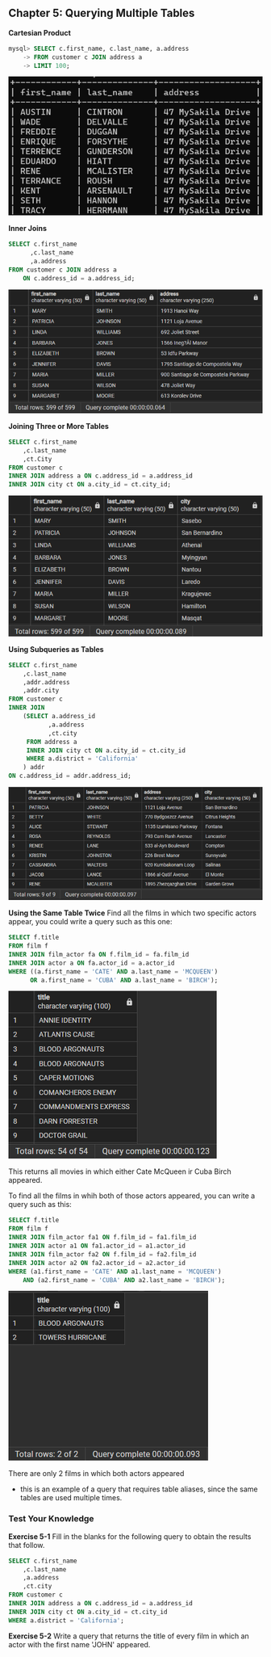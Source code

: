 ## Chapter 5: Querying Multiple Tables

**Cartesian Product**
```SQL 
mysql> SELECT c.first_name, c.last_name, a.address
    -> FROM customer c JOIN address a
    -> LIMIT 100;
```

![alt text](image.png)


**Inner Joins**
```SQL
SELECT c.first_name 
	  ,c.last_name 
	  ,a.address
FROM customer c JOIN address a
	ON c.address_id = a.address_id;
```


![alt text](image-1.png)


**Joining Three or More Tables**
```SQL
SELECT c.first_name
	,c.last_name
	,ct.City
FROM customer c 
INNER JOIN address a ON c.address_id = a.address_id
INNER JOIN city ct ON a.city_id = ct.city_id;
```

![alt text](image-2.png)


**Using Subqueries as Tables**
```SQL
SELECT c.first_name
	,c.last_name
	,addr.address
	,addr.city
FROM customer c 
INNER JOIN
	(SELECT a.address_id
	 	   ,a.address
	 	   ,ct.city
	 FROM address a 
	 INNER JOIN city ct ON a.city_id = ct.city_id
	 WHERE a.district = 'California'
	) addr
ON c.address_id = addr.address_id;
```

![alt text](image-3.png)

**Using the Same Table Twice**
Find all the films in which two specific actors appear, you could write a query such as this one:

```SQL
SELECT f.title 
FROM film f 
INNER JOIN film_actor fa ON f.film_id = fa.film_id
INNER JOIN actor a ON fa.actor_id = a.actor_id
WHERE ((a.first_name = 'CATE' AND a.last_name = 'MCQUEEN')
	  OR a.first_name = 'CUBA' AND a.last_name = 'BIRCH');
```

![alt text](image-6.png)

This returns all movies in which either Cate McQueen ir Cuba Birch appeared. 


To find all the films in whih both of those actors appeared, you can write a query such as this:
```SQL
SELECT f.title 
FROM film f
INNER JOIN film_actor fa1 ON f.film_id = fa1.film_id
INNER JOIN actor a1 ON fa1.actor_id = a1.actor_id
INNER JOIN film_actor fa2 ON f.film_id = fa2.film_id
INNER JOIN actor a2 ON fa2.actor_id = a2.actor_id
WHERE (a1.first_name = 'CATE' AND a1.last_name = 'MCQUEEN')
	AND (a2.first_name = 'CUBA' AND a2.last_name = 'BIRCH');
```

![alt text](image-5.png)

There are only 2 films in which both actors appeared 
- this is an example of a query that requires table aliases, since the same tables are used multiple times. 


### Test Your Knowledge

**Exercise 5-1**
Fill in the blanks for the following query to obtain the results that follow.

```SQL
SELECT c.first_name
	,c.last_name
	,a.address
	,ct.city
FROM customer c 
INNER JOIN address a ON c.address_id = a.address_id
INNER JOIN city ct ON a.city_id = ct.city_id
WHERE a.district = 'California';
```

**Exercise 5-2**
Write a query that returns the title of every film in which an actor with the first name 'JOHN' appeared. 

```SQL

```